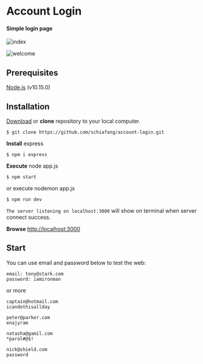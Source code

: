 # Account Login

#### Simple login page

![index](https://i.imgur.com/we4QnDE.png)

![welcome](https://i.imgur.com/bs9AOc4.png)


## Prerequisites
[Node.js](https://nodejs.org/en/) (v10.15.0)


## Installation

[Download](https://github.com/schiafang/account-login/archive/master.zip) or **clone** repository to your local computer.
```
$ git clone https://github.com/schiafang/account-login.git
```
**Install** express
```
$ npm i express
```
**Execute** node app.js
```
$ npm start  
```

or execute nodemon app.js
```
$ npm run dev 
```

`The server listening on localhost:3000` will show on terminal when server connect success.

**Browse** [http://localhost:3000](http://localhost:3000) 

## Start 
You can use email and password below to test the web:


```
email: tony@stark.com
password: iamironman
```
or more
```
captain@hotmail.com
icandothisallday

peter@parker.com
enajyram

natasha@gamil.com
*parol#@$!

nick@shield.com
password
```



